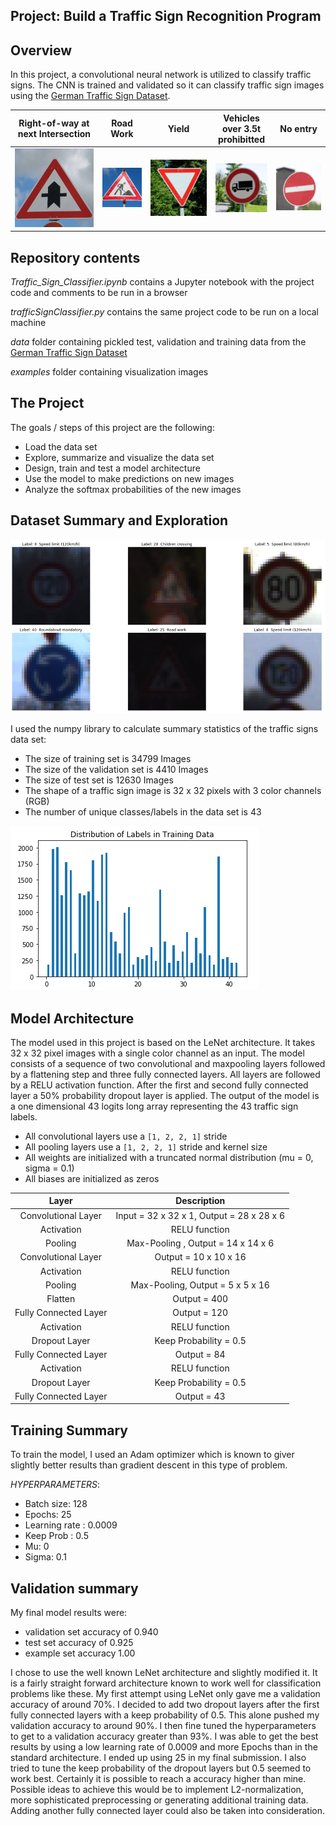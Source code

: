## Project: Build a Traffic Sign Recognition Program

Overview
---
In this project, a convolutional neural network is utilized to classify traffic signs. The CNN is trained and validated so it can classify traffic sign images using the [German Traffic Sign Dataset](http://benchmark.ini.rub.de/?section=gtsrb&subsection=dataset).


[//]: # (Image References)

[image1]: ./examples/Img1.jpg "1"
[image2]: ./examples/Img2.jpg "2"
[image3]: ./examples/Img3.jpg "3"
[image4]: ./examples/Img4.jpg "4"
[image5]: ./examples/Img5.jpg "5"
[image6]: ./examples/LabelDistribution.png "6"
[image7]: ./examples/dataExample.png "7"

Right-of-way at next Intersection | Road Work             | Yield                | Vehicles over 3.5t prohibitted | No entry               |
:--------------------------------:|:---------------------:|:--------------------:|:------------------------------:|:----------------------:|
![1][image1]                      | ![2][image2]          | ![3][image3]         | ![4][image4]                   | ![5][image5]           |

Repository contents
---

*Traffic_Sign_Classifier.ipynb* contains a Jupyter notebook with the project code and comments to be run in a browser

*trafficSignClassifier.py* contains the same project code to be run on a local machine

*data* folder containing pickled test, validation and training data from the [German Traffic Sign Dataset](http://benchmark.ini.rub.de/?section=gtsrb&subsection=dataset)

*examples* folder containing visualization images



The Project
---
The goals / steps of this project are the following:
* Load the data set
* Explore, summarize and visualize the data set
* Design, train and test a model architecture
* Use the model to make predictions on new images
* Analyze the softmax probabilities of the new images



Dataset Summary and Exploration
---

![7][image7]

I used the numpy library to calculate summary statistics of the traffic signs data set:
* The size of training set is 34799 Images
* The size of the validation set is 4410 Images
* The size of test set is 12630 Images
* The shape of a traffic sign image is 32 x 32 pixels with 3 color channels (RGB)
* The number of unique classes/labels in the data set is 43

![6][image6]


Model Architecture
---

The model used in this project is based on the LeNet architecture. It takes 32 x 32 pixel images with a
single color channel as an input. The model consists of a sequence of two convolutional and maxpooling layers followed by a flattening step and three fully connected layers. All layers are followed
by a RELU activation function. After the first and second fully connected layer a 50% probability
dropout layer is applied. The output of the model is a one dimensional 43 logits long array
representing the 43 traffic sign labels.

* All convolutional layers use a `[1, 2, 2, 1]` stride
* All pooling layers use a `[1, 2, 2, 1]` stride and kernel size
* All weights are initialized with a truncated normal distribution (mu = 0, sigma = 0.1)
* All biases are initialized as zeros


Layer                    | Description                                |
:-----------------------:|:------------------------------------------:|
Convolutional Layer      | Input = 32 x 32 x 1, Output = 28 x 28 x 6  |
Activation               | RELU function                              |
Pooling                  | Max-Pooling , Output = 14 x 14 x 6         |
Convolutional Layer      | Output = 10 x 10 x 16                      |
Activation               | RELU function                              |
Pooling                  | Max-Pooling, Output = 5 x 5 x 16           |
Flatten                  | Output = 400                               |
Fully Connected Layer    | Output = 120                               |
Activation               | RELU function                              |
Dropout Layer            | Keep Probability = 0.5                     |
Fully Connected Layer    | Output = 84                                |
Activation               | RELU function                              |
Dropout Layer            | Keep Probability = 0.5                     |
Fully Connected Layer    | Output = 43                                |


Training Summary
---

To train the model, I used an Adam optimizer which is known to giver slightly better results than
gradient descent in this type of problem.

*HYPERPARAMETERS*:
* Batch size: 128
* Epochs: 25
* Learning rate : 0.0009
* Keep Prob : 0.5
* Mu: 0
* Sigma: 0.1

Validation summary
---
My final model results were:
* validation set accuracy of 0.940
* test set accuracy of 0.925
* example set accuracy 1.00

I chose to use the well known LeNet architecture and slightly modified it.
It is a fairly straight forward architecture known to work well for classification problems like these. My first attempt using LeNet
only gave me a validation accuracy of around 70%. I decided to add two dropout layers after the first
fully connected layers with a keep probability of 0.5. This alone pushed my validation accuracy to
around 90%. I then fine tuned the hyperparameters to get to a validation accuracy greater than 93%.
I was able to get the best results by using a low learning rate of 0.0009 and more Epochs than in the
standard architecture. I ended up using 25 in my final submission. I also tried to tune the keep
probability of the dropout layers but 0.5 seemed to work best.
Certainly it is possible to reach a accuracy higher than mine. Possible ideas to achieve this would be
to implement L2-normalization, more sophisticated preprocessing or generating additional training
data. Adding another fully connected layer could also be taken into consideration.
